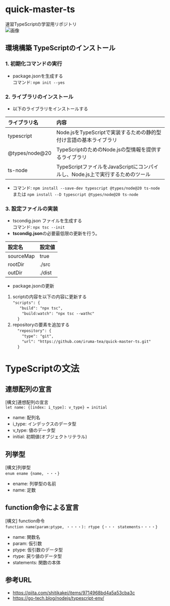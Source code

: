 # quick-master-ts
速習TypeScriptの学習用リポジトリ  
![画像](https://wings.msn.to/books/WGS-JSF-005/WGS-JSF-005.jpg "速習TypeScript")

## 環境構築 TypeScriptのインストール

### 1. 初期化コマンドの実行
- package.jsonを生成する  
コマンド: `npm init --yes`

### 2. ライブラリのインストール
- 以下のライブラリをインストールする

|ライブラリ名|内容|
|:---|:---|
|typescript|Node.jsをTypeScriptで実装するための静的型付け言語の基本ライブラリ|
|@types/node@20|TypeScriptのためのNode.jsの型情報を提供するライブラリ|
|ts-node|TypeScriptファイルをJavaScriptにコンパイルし、Node.js上で実行するためのツール|
- コマンド: `npm install --save-dev typescript @types/node@20 ts-node`  または `npm install --D typescript @types/node@20 ts-node`

### 3. 設定ファイルの実装
- tscondig.json ファイルを生成する  
コマンド: `npx tsc --init`   
- **tscondig.json**の必要最低限の更新を行う。

|設定名|設定値|
|:---|:---|
|sourceMap|true|
|rootDir|./src|
|outDir|./dist|

- package.jsonの更新
1. scriptの内容を以下の内容に更新する  
`"scripts": {`   
`   "build": "npx tsc",`   
`    "build:watch": "npx tsc --wathc"`   
`  }`  
2. repositoryの要素を追加する  
`  "repository": {`  
`    "type": "git",`  
`    "url": "https://github.com/iruma-tea/quick-master-ts.git"`  
`  }`  

# TypeScriptの文法
## 連想配列の宣言
[構文]連想配列の宣言  
`let name: {[index: i_type]: v_type} = initial`   
- name: 配列名
- i_type: インデックスのデータ型
- v_type: 値のデータ型
- initial: 初期値(オブジェクトリテラル)

## 列挙型
[構文]列挙型  
`enum ename {name, ・・・}`  
- ename: 列挙型の名前
- name: 定数

## function命令による宣言
[構文] function命令  
`function name(param:ptype, ・・・・): rtype {・・・ statements・・・・}`  
- name: 関数名
- param: 仮引数
- ptype: 仮引数のデータ型
- rtype: 戻り値のデータ型
- statements: 関数の本体

## 参考URL
- https://qiita.com/shitikakei/items/9714968bd4a5a53cba3c
- https://go-tech.blog/nodejs/typescript-env/